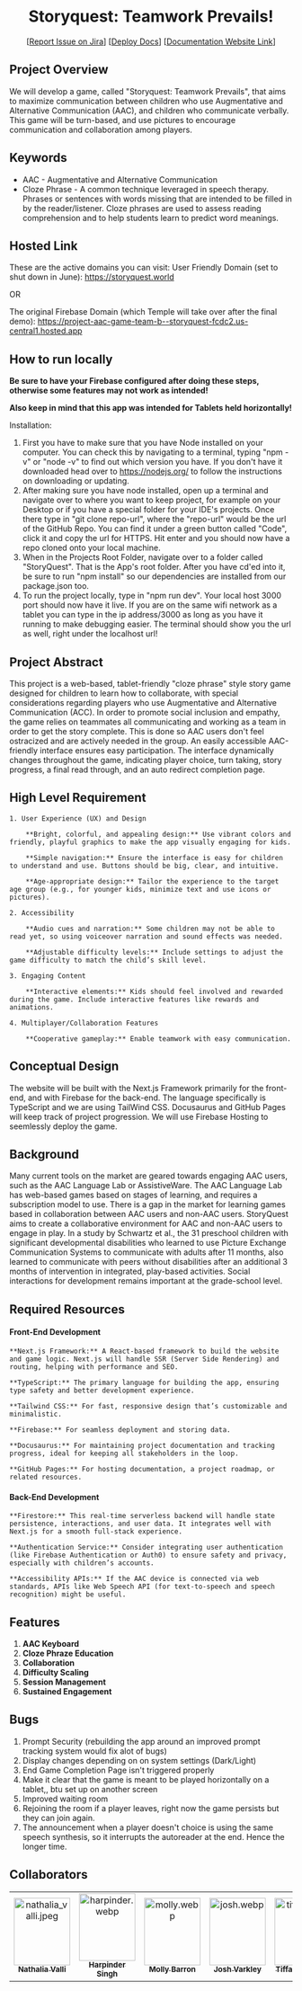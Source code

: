 <!-- [![Open in Codespaces](https://classroom.github.com/assets/launch-codespace-2972f46106e565e64193e422d61a12cf1da4916b45550586e14ef0a7c637dd04.svg)](https://classroom.github.com/open-in-codespaces?assignment_repo_id=17850489) -->

<div align="center">

# Storyquest: Teamwork Prevails!
[[Report Issue on Jira](https://temple-cis-projects-in-cs.atlassian.net/jira/software/c/projects/AGTB/issues?jql=project%20%3D%20%22AGTB%22%20ORDER%20BY%20created%20DESC)]
[[Deploy Docs](https://github.com/Capstone-Projects-2025-Spring/project-aac-game-team-b)]
[[Documentation Website Link](https://capstone-projects-2025-spring.github.io/project-aac-game-team-b/)]

</div>

## Project Overview

We will develop a game, called "Storyquest: Teamwork Prevails", that aims to maximize communication between children who use 
Augmentative and Alternative Communication (AAC), and children who communicate verbally. This game will be turn-based, and use pictures to encourage communication and collaboration among players.

## Keywords
 - AAC - Augmentative and Alternative Communication
 - Cloze Phrase - A common technique leveraged in speech therapy. Phrases or sentences with words missing that are intended to be filled in by the reader/listener. Cloze phrases are used to assess reading comprehension and to help students learn to predict word meanings. 

## Hosted Link
These are the active domains you can visit:
User Friendly Domain (set to shut down in June):
https://storyquest.world

OR

The original Firebase Domain (which Temple will take over after the final demo):
https://project-aac-game-team-b--storyquest-fcdc2.us-central1.hosted.app

## How to run locally
**Be sure to have your Firebase configured after doing these steps, otherwise some features may not work as intended!**

**Also keep in mind that this app was intended for Tablets held horizontally!**

Installation:
1. First you have to make sure that you have Node installed on your computer. You can check this by navigating to a terminal, typing "npm -v" or "node -v" to find out which version you have. If you don't have it downloaded
head over to https://nodejs.org/ to follow the instructions on downloading or updating.
2. After making sure you have node installed, open up a terminal and navigate over to where you want to keep project, for example on your Desktop or if you have a special folder for your IDE's projects. Once there type in "git clone repo-url", where the "repo-url" would be the url of the GitHub Repo. You can find it under a green button called "Code", click it and copy the url for HTTPS. Hit enter and you should now have a repo cloned onto your local machine.
3. When in the Projects Root Folder, navigate over to a folder called "StoryQuest". That is the App's root folder. After you have cd'ed into it, be sure to run "npm install" so our dependencies are installed from our package.json too.
4. To run the project locally, type in "npm run dev". Your local host 3000 port should now have it live. If you are on the same wifi network as a tablet you can type in the ip address/3000 as long as you have it running to make debugging easier. The terminal should show you the url as well, right under the localhost url!


## Project Abstract

This project is a web-based, tablet-friendly "cloze phrase" style story game designed for children to learn how to collaborate, with special considerations regarding players who use Augmentative and Alternative Communication (ACC). 
In order to promote social inclusion and empathy, the game relies on teammates all communicating and working as a team in order to get the story complete. This is done so AAC users don't feel ostracized and are actively needed in the group. 
An easily accessible AAC-friendly interface ensures easy participation. The interface dynamically changes throughout the game, indicating player choice, turn taking, story progress, a final read through, and an auto redirect completion page.


## High Level Requirement

    1. User Experience (UX) and Design

        **Bright, colorful, and appealing design:** Use vibrant colors and friendly, playful graphics to make the app visually engaging for kids.

        **Simple navigation:** Ensure the interface is easy for children to understand and use. Buttons should be big, clear, and intuitive.

        **Age-appropriate design:** Tailor the experience to the target age group (e.g., for younger kids, minimize text and use icons or pictures).

    2. Accessibility

        **Audio cues and narration:** Some children may not be able to read yet, so using voiceover narration and sound effects was needed.

        **Adjustable difficulty levels:** Include settings to adjust the game difficulty to match the child’s skill level.

    3. Engaging Content

        **Interactive elements:** Kids should feel involved and rewarded during the game. Include interactive features like rewards and animations.

    4. Multiplayer/Collaboration Features 

        **Cooperative gameplay:** Enable teamwork with easy communication.


## Conceptual Design

The website will be built with the Next.js Framework primarily for the front-end, and with Firebase for the back-end. The language specifically is TypeScript and we are using TailWind CSS. Docusaurus and GitHub Pages will keep track of project progression. We will use Firebase Hosting to seemlessly deploy the game.

## Background

Many current tools on the market are geared towards engaging AAC users, such as the AAC Language Lab or AssistiveWare. 
The AAC Language Lab has web-based games based on stages of learning, and requires a subscription model to use.
There is a gap in the market for learning games based in collaboration between AAC users and non-AAC users.
StoryQuest aims to create a collaborative environment for AAC and non-AAC users to engage in play.
In a study by Schwartz et al., the 31 preschool children with significant developmental disabilities who learned to use Picture Exchange Communication Systems to communicate with adults after 11 months, also learned to communicate with peers without disabilities after an additional 3 months of intervention in integrated, play-based activities.
Social interactions for development remains important at the grade-school level.

## Required Resources

#### Front-End Development
    **Next.js Framework:** A React-based framework to build the website and game logic. Next.js will handle SSR (Server Side Rendering) and routing, helping with performance and SEO.

    **TypeScript:** The primary language for building the app, ensuring type safety and better development experience.

    **Tailwind CSS:** For fast, responsive design that’s customizable and minimalistic.

    **Firebase:** For seamless deployment and storing data.

    **Docusaurus:** For maintaining project documentation and tracking progress, ideal for keeping all stakeholders in the loop.

    **GitHub Pages:** For hosting documentation, a project roadmap, or related resources.

#### Back-End Development
    **Firestore:** This real-time serverless backend will handle state persistence, interactions, and user data. It integrates well with Next.js for a smooth full-stack experience.

    **Authentication Service:** Consider integrating user authentication (like Firebase Authentication or Auth0) to ensure safety and privacy, especially with children’s accounts.

    **Accessibility APIs:** If the AAC device is connected via web standards, APIs like Web Speech API (for text-to-speech and speech recognition) might be useful.

## Features
1. **AAC Keyboard** 
2. **Cloze Phraze Education**
3. **Collaboration**
4. **Difficulty Scaling**
5. **Session Management**
6. **Sustained Engagement**

## Bugs 
1. Prompt Security (rebuilding the app around an improved prompt tracking system would fix alot of bugs)
2. Display changes depending on on system settings (Dark/Light)
3. End Game Completion Page isn't triggered properly
4. Make it clear that the game is meant to be played horizontally on a tablet,, btu set up on another screen
5. Improved waiting room
6. Rejoining the room if a player leaves, right now the game persists but they can join again.
7. The announcement when a player doesn't choice is using the same speech synthesis, so it interrupts the autoreader at the end. Hence the longer time.


## Collaborators

[//]: # ( readme: collaborators -start )
<table>
<tr>
    <td align="center">
        <a href="https://github.com/nathaliavalli">
            <img src="img/nathalia_valli.JPG" width="100" height="120" alt="nathalia_valli.jpeg"/>
            <br />
            <sub><b>Nathalia Valli</b></sub>
        </a>
    </td>
    <td align="center">
        <a href="https://github.com/HarpinderFeelsLikeCoding">
            <img src="img/harpinder.webp" width="100;" height="120" alt="harpinder.webp"/>
            <br />
            <sub><b>Harpinder Singh</b></sub>
        </a>
    </td>
    <td align="center">
        <a href="https://github.com/molly-pop">
            <img src="img/molly.webp" width="100" height="120" alt="molly.webp"/>
            <br />
            <sub><b>Molly Barron</b></sub>
        </a>
    </td>
    <td align="center">
        <a href="https://github.com/molly-pop">
            <img src="img/josh.webp" width="100" height="120" alt="josh.webp"/>
            <br />
            <sub><b>Josh Varkley</b></sub>
        </a>
    </td>
    <td align="center">
        <a href="https://github.com/tt50">
            <img src="img/tiffany.webp" width="100" height="120" alt="tiffany.webp"/>
            <br />
            <sub><b>Tiffany Truong</b></sub>
        </a>
    </td>
    <td align="center">
        <a href="https://github.com/shaynaodle">
            <img src="img/shayna.webp" width="100" height="120" alt="shayna.webp"/>
            <br />
            <sub><b>Shayna Odle</b></sub>
        </a>
    </td>
    </tr>
</table>

[//]: # ( readme: collaborators -end )

